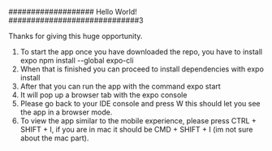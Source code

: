 ################### Hello World! #############################3

Thanks for giving this huge opportunity.

1. To start the app once you have downloaded the repo, you have to install expo npm install --global expo-cli
2. When that is finished you can proceed to install dependencies with expo install
3. After that you can run the app with the command expo start
4. It will pop up a browser tab with the expo console
5. Please go back to your IDE console and press W this should let you see the app in a browser mode.
6. To view the app similar to the mobile experience, please press CTRL + SHIFT + I, if you are in mac it should be CMD + SHIFT + I (im not sure about the mac part).